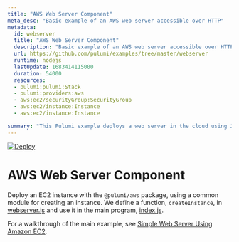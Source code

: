 ```yaml
---
title: "AWS Web Server Component"
meta_desc: "Basic example of an AWS web server accessible over HTTP"
metadata:
  id: webserver
  title: "AWS Web Server Component"
  description: "Basic example of an AWS web server accessible over HTTP"
  url: https://github.com/pulumi/examples/tree/master/webserver
  runtime: nodejs
  lastUpdate: 1683414115000
  duration: 54000
  resources:
  - pulumi:pulumi:Stack
  - pulumi:providers:aws
  - aws:ec2/securityGroup:SecurityGroup
  - aws:ec2/instance:Instance
  - aws:ec2/instance:Instance

summary: "This Pulumi example deploys a web server in the cloud using JavaScript. It uses the AWS cloud provider to deploy a simple web server on EC2 Instances. The web server serves a dynamic website which is configured in JavaScript. This example demonstrates how Pulumi can automate the deployment of applications in the cloud in a programmatic way."
---
```


[![Deploy](https://get.pulumi.com/new/button.svg)](https://app.pulumi.com/new?template=https://github.com/pulumi/examples/blob/master/aws-js-webserver-component/README.md)

# AWS Web Server Component

Deploy an EC2 instance with the `@pulumi/aws` package, using a common module for creating an instance. We define a function, `createInstance`, in [webserver.js](webserver.js) and use it in the main program, [index.js](index.js).

For a walkthrough of the main example, see [Simple Web Server Using Amazon EC2](https://www.pulumi.com/docs/tutorials/aws/ec2-webserver/).

